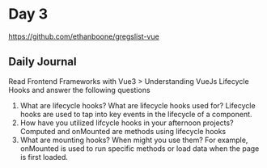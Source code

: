 # Day 3
https://github.com/ethanboone/gregslist-vue
## Daily Journal
Read Frontend Frameworks with Vue3 > Understanding VueJs Lifecycle Hooks and answer the following questions
1. What are lifecycle hooks? What are lifecycle hooks used for?
Lifecycle hooks are used to tap into key events in the lifecycle of a component.
2. How have you utilized lifcycle hooks in your afternoon projects?
Computed and onMounted are methods using lifecycle hooks
3. What are mounting hooks? When might you use them?
For example, onMounted is used to run specific methods or load data when the page is first loaded.

